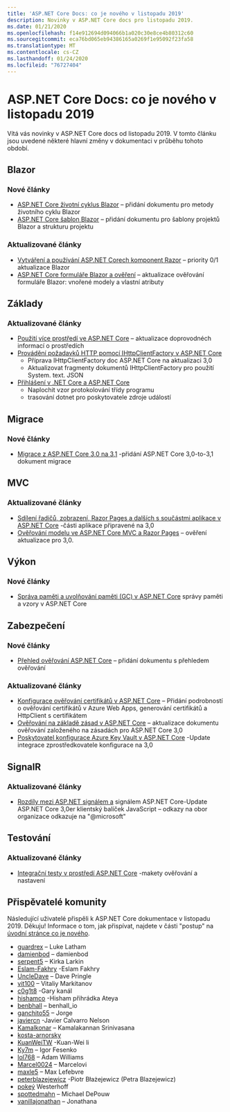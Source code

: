 ```yaml
---
title: 'ASP.NET Core Docs: co je nového v listopadu 2019'
description: Novinky v ASP.NET Core docs pro listopadu 2019.
ms.date: 01/21/2020
ms.openlocfilehash: f14e912694d094066b1a020c30e8ce4b80312c60
ms.sourcegitcommit: eca76bd065eb94386165a0269f1e95092f23fa58
ms.translationtype: MT
ms.contentlocale: cs-CZ
ms.lasthandoff: 01/24/2020
ms.locfileid: "76727404"
---
```

# <a name="aspnet-core-docs-whats-new-for-november-2019"></a>ASP.NET Core Docs: co je nového v listopadu 2019

Vítá vás novinky v ASP.NET Core docs od listopadu 2019. V tomto článku jsou uvedené některé hlavní změny v dokumentaci v průběhu tohoto období.

## <a name="blazor"></a>Blazor

### <a name="new-articles"></a>Nové články

- [ASP.NET Core životní cyklus Blazor](../blazor/lifecycle.md) – přidání dokumentu pro metody životního cyklu Blazor
- [ASP.NET Core šablon Blazor](../blazor/templates.md) – přidání dokumentu pro šablony projektů Blazor a strukturu projektu

### <a name="updated-articles"></a>Aktualizované články

- [Vytváření a používání ASP.NET Corech komponent Razor](../blazor/components.md) – priority 0/1 aktualizace Blazor
- [ASP.NET Core formuláře Blazor a ověření](../blazor/forms-validation.md) – aktualizace ověřování formuláře Blazor: vnořené modely a vlastní atributy

## <a name="fundamentals"></a>Základy

### <a name="updated-articles"></a>Aktualizované články

- [Použití více prostředí ve ASP.NET Core](../fundamentals/environments.md) – aktualizace doprovodnéch informací o prostředích
- [Provádění požadavků HTTP pomocí IHttpClientFactory v ASP.NET Core](../fundamentals/http-requests.md)
  - Příprava IHttpClientFactory doc ASP.NET Core na aktualizaci 3,0
  - Aktualizovat fragmenty dokumentů IHttpClientFactory pro použití System. text. JSON
- [Přihlášení v .NET Core a ASP.NET Core](../fundamentals/logging/index.md)
  - Naplochit vzor protokolování třídy programu
  - trasování dotnet pro poskytovatele zdroje událostí

## <a name="migration"></a>Migrace

### <a name="new-articles"></a>Nové články

- [Migrace z ASP.NET Core 3,0 na 3,1](../migration/30-to-31.md) -přidání ASP.NET Core 3,0-to-3,1 dokument migrace

## <a name="mvc"></a>MVC

### <a name="updated-articles"></a>Aktualizované články

- [Sdílení řadičů, zobrazení, Razor Pages a dalších s součástmi aplikace v ASP.NET Core](../mvc/advanced/app-parts.md) -části aplikace připravené na 3,0
- [Ověřování modelu ve ASP.NET Core MVC a Razor Pages](../mvc/models/validation.md) – ověření aktualizace pro 3,0.

## <a name="performance"></a>Výkon

### <a name="new-articles"></a>Nové články

- [Správa paměti a uvolňování paměti (GC) v ASP.NET Core](../performance/memory.md) správy paměti a vzory v ASP.NET Core

## <a name="security"></a>Zabezpečení

### <a name="new-articles"></a>Nové články

- [Přehled ověřování ASP.NET Core](../security/authentication/index.md) – přidání dokumentu s přehledem ověřování

### <a name="updated-articles"></a>Aktualizované články

- [Konfigurace ověřování certifikátů v ASP.NET Core](../security/authentication/certauth.md) – Přidání podrobností o ověřování certifikátů v Azure Web Apps, generování certifikátů a HttpClient s certifikátem
- [Ověřování na základě zásad v ASP.NET Core](../security/authorization/policies.md) – aktualizace dokumentu ověřování založeného na zásadách pro ASP.NET Core 3,0
- [Poskytovatel konfigurace Azure Key Vault v ASP.NET Core](../security/key-vault-configuration.md) -Update integrace zprostředkovatele konfigurace na 3,0

## <a name="signalr"></a>SignalR

### <a name="updated-articles"></a>Aktualizované články

- [Rozdíly mezi ASP.NET signálem a](../signalr/version-differences.md) signálem ASP.NET Core-Update ASP.NET Core 3,0er klientský balíček JavaScript – odkazy na obor organizace odkazuje na "@microsoft"

## <a name="testing"></a>Testování

### <a name="updated-articles"></a>Aktualizované články

- [Integrační testy v prostředí ASP.NET Core](../test/integration-tests.md) -makety ověřování a nastavení

## <a name="community-contributors"></a>Přispěvatelé komunity

Následující uživatelé přispěli k ASP.NET Core dokumentace v listopadu 2019. Děkuju! Informace o tom, jak přispívat, najdete v části "postup" na [úvodní stránce co je nového](index.yml).

- [guardrex](https://github.com/guardrex) – Luke Latham
- [damienbod](https://github.com/damienbod) – damienbod
- [serpent5](https://github.com/serpent5) – Kirka Larkin
- [Eslam-Fakhry](https://github.com/eslam-fakhry) -Eslam Fakhry
- [UncleDave](https://github.com/UncleDave) – Dave Pringle
- [vit100](https://github.com/vit100) – Vitaliy Markitanov
- [c0g1t8](https://github.com/c0g1t8) -Gary kanál
- [hishamco](https://github.com/hishamco) -Hisham přihrádka Ateya
- [benbhall](https://github.com/benbhall) – benhall_io
- [ganchito55](https://github.com/ganchito55) – Jorge
- [javiercn](https://github.com/javiercn) -Javier Calvarro Nelson
- [Kamalkonar](https://github.com/Kamalkonar) – Kamalakannan Srinivasana
- [kosta-arnorsky](https://github.com/kosta-arnorsky) 
- [KuanWeiTW](https://github.com/KuanWeiTW) -Kuan-Wei li
- [Ky7m](https://github.com/Ky7m) – Igor Fesenko
- [lol768](https://github.com/lol768) – Adam Williams
- [Marcel0024](https://github.com/Marcel0024) – Marcelovi
- [maxle5](https://github.com/maxle5) – Max Lefebvre
- [peterblazejewicz](https://github.com/peterblazejewicz) -Piotr Błażejewicz (Petra Blazejewicz)
- [pokeý](https://github.com/poke) Westerhoff
- [spottedmahn](https://github.com/spottedmahn) – Michael DePouw
- [vanillajonathan](https://github.com/vanillajonathan) – Jonathana

